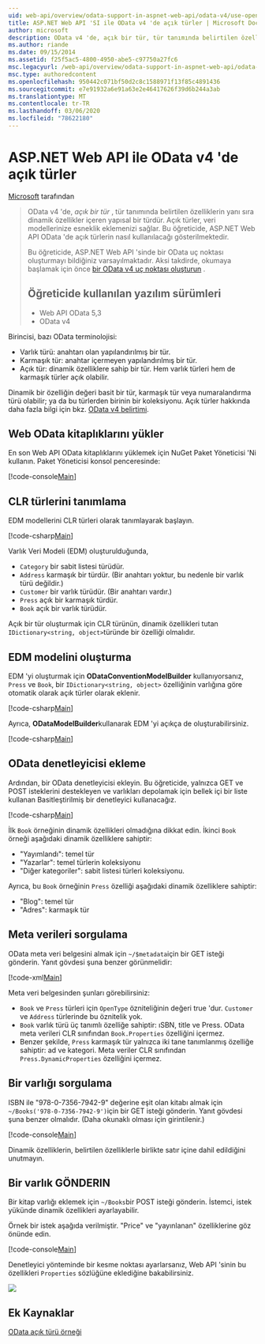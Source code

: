 ```yaml
---
uid: web-api/overview/odata-support-in-aspnet-web-api/odata-v4/use-open-types-in-odata-v4
title: ASP.NET Web API 'SI ile OData v4 'de açık türler | Microsoft Docs
author: microsoft
description: OData v4 'de, açık bir tür, tür tanımında belirtilen özelliklerin yanı sıra dinamik özellikler içeren yapısal bir türdür. Aç...
ms.author: riande
ms.date: 09/15/2014
ms.assetid: f25f5ac5-4800-4950-abe5-c97750a27fc6
msc.legacyurl: /web-api/overview/odata-support-in-aspnet-web-api/odata-v4/use-open-types-in-odata-v4
msc.type: authoredcontent
ms.openlocfilehash: 950442c071bf50d2c8c1588971f13f85c4891436
ms.sourcegitcommit: e7e91932a6e91a63e2e46417626f39d6b244a3ab
ms.translationtype: MT
ms.contentlocale: tr-TR
ms.lasthandoff: 03/06/2020
ms.locfileid: "78622180"
---
```

# <a name="open-types-in-odata-v4-with-aspnet-web-api"></a>ASP.NET Web API ile OData v4 'de açık türler

[Microsoft](https://github.com/microsoft) tarafından

> OData v4 'de, *açık bir tür* , tür tanımında belirtilen özelliklerin yanı sıra dinamik özellikler içeren yapısal bir türdür. Açık türler, veri modellerinize esneklik eklemenizi sağlar. Bu öğreticide, ASP.NET Web API OData 'de açık türlerin nasıl kullanılacağı gösterilmektedir.
> 
> Bu öğreticide, ASP.NET Web API 'sinde bir OData uç noktası oluşturmayı bildiğiniz varsayılmaktadır. Aksi takdirde, okumaya başlamak için önce [bir OData v4 uç noktası oluşturun](create-an-odata-v4-endpoint.md) .
> 
> ## <a name="software-versions-used-in-the-tutorial"></a>Öğreticide kullanılan yazılım sürümleri
> 
> 
> - Web API OData 5,3
> - OData v4

Birincisi, bazı OData terminolojisi:

- Varlık türü: anahtarı olan yapılandırılmış bir tür.
- Karmaşık tür: anahtar içermeyen yapılandırılmış bir tür.
- Açık tür: dinamik özelliklere sahip bir tür. Hem varlık türleri hem de karmaşık türler açık olabilir.

Dinamik bir özelliğin değeri basit bir tür, karmaşık tür veya numaralandırma türü olabilir; ya da bu türlerden birinin bir koleksiyonu. Açık türler hakkında daha fazla bilgi için bkz. [OData v4 belirtimi](http://www.odata.org/documentation/odata-version-4-0/).

## <a name="install-the-web-odata-libraries"></a>Web OData kitaplıklarını yükler

En son Web API OData kitaplıklarını yüklemek için NuGet Paket Yöneticisi 'Ni kullanın. Paket Yöneticisi konsol penceresinde:

[!code-console[Main](use-open-types-in-odata-v4/samples/sample1.cmd)]

## <a name="define-the-clr-types"></a>CLR türlerini tanımlama

EDM modellerini CLR türleri olarak tanımlayarak başlayın.

[!code-csharp[Main](use-open-types-in-odata-v4/samples/sample2.cs)]

Varlık Veri Modeli (EDM) oluşturulduğunda,

- `Category` bir sabit listesi türüdür.
- `Address` karmaşık bir türdür. (Bir anahtarı yoktur, bu nedenle bir varlık türü değildir.)
- `Customer` bir varlık türüdür. (Bir anahtarı vardır.)
- `Press` açık bir karmaşık türdür.
- `Book` açık bir varlık türüdür.

Açık bir tür oluşturmak için CLR türünün, dinamik özellikleri tutan `IDictionary<string, object>`türünde bir özelliği olmalıdır.

## <a name="build-the-edm-model"></a>EDM modelini oluşturma

EDM 'yi oluşturmak için **ODataConventionModelBuilder** kullanıyorsanız, `Press` ve `Book`, bir `IDictionary<string, object>` özelliğinin varlığına göre otomatik olarak açık türler olarak eklenir.

[!code-csharp[Main](use-open-types-in-odata-v4/samples/sample3.cs)]

Ayrıca, **ODataModelBuilder**kullanarak EDM 'yi açıkça de oluşturabilirsiniz.

[!code-csharp[Main](use-open-types-in-odata-v4/samples/sample4.cs)]

## <a name="add-an-odata-controller"></a>OData denetleyicisi ekleme

Ardından, bir OData denetleyicisi ekleyin. Bu öğreticide, yalnızca GET ve POST isteklerini destekleyen ve varlıkları depolamak için bellek içi bir liste kullanan Basitleştirilmiş bir denetleyici kullanacağız.

[!code-csharp[Main](use-open-types-in-odata-v4/samples/sample5.cs)]

İlk `Book` örneğinin dinamik özellikleri olmadığına dikkat edin. İkinci `Book` örneği aşağıdaki dinamik özelliklere sahiptir:

- "Yayımlandı": temel tür
- "Yazarlar": temel türlerin koleksiyonu
- "Diğer kategoriler": sabit listesi türleri koleksiyonu.

Ayrıca, bu `Book` örneğinin `Press` özelliği aşağıdaki dinamik özelliklere sahiptir:

- "Blog": temel tür
- "Adres": karmaşık tür

## <a name="query-the-metadata"></a>Meta verileri sorgulama

OData meta veri belgesini almak için `~/$metadata`için bir GET isteği gönderin. Yanıt gövdesi şuna benzer görünmelidir:

[!code-xml[Main](use-open-types-in-odata-v4/samples/sample6.xml?highlight=5,21)]

Meta veri belgesinden şunları görebilirsiniz:

- `Book` ve `Press` türleri için `OpenType` özniteliğinin değeri true 'dur. `Customer` ve `Address` türlerinde bu öznitelik yok.
- `Book` varlık türü üç tanımlı özelliğe sahiptir: ıSBN, title ve Press. OData meta verileri CLR sınıfından `Book.Properties` özelliğini içermez.
- Benzer şekilde, `Press` karmaşık tür yalnızca iki tane tanımlanmış özelliğe sahiptir: ad ve kategori. Meta veriler CLR sınıfından `Press.DynamicProperties` özelliğini içermez.

## <a name="query-an-entity"></a>Bir varlığı sorgulama

ISBN ile "978-0-7356-7942-9" değerine eşit olan kitabı almak için `~/Books('978-0-7356-7942-9')`için bir GET isteği gönderin. Yanıt gövdesi şuna benzer olmalıdır. (Daha okunaklı olması için girintilenir.)

[!code-console[Main](use-open-types-in-odata-v4/samples/sample7.cmd?highlight=8-13,15-23)]

Dinamik özelliklerin, belirtilen özelliklerle birlikte satır içine dahil edildiğini unutmayın.

## <a name="post-an-entity"></a>Bir varlık GÖNDERIN

Bir kitap varlığı eklemek için `~/Books`bir POST isteği gönderin. İstemci, istek yükünde dinamik özellikleri ayarlayabilir.

Örnek bir istek aşağıda verilmiştir. "Price" ve "yayınlanan" özelliklerine göz önünde edin.

[!code-console[Main](use-open-types-in-odata-v4/samples/sample8.cmd?highlight=10)]

Denetleyici yönteminde bir kesme noktası ayarlarsanız, Web API 'sinin bu özellikleri `Properties` sözlüğüne eklediğine bakabilirsiniz.

![](use-open-types-in-odata-v4/_static/image1.png)

## <a name="additional-resources"></a>Ek Kaynaklar

[OData açık türü örneği](http://aspnet.codeplex.com/sourcecontrol/latest#Samples/WebApi/OData/v4/ODataOpenTypeSample/ReadMe.txt)
